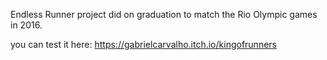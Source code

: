 Endless Runner project did on graduation to match the Rio Olympic games in 2016.

you can test it here: https://gabrielcarvalho.itch.io/kingofrunners
